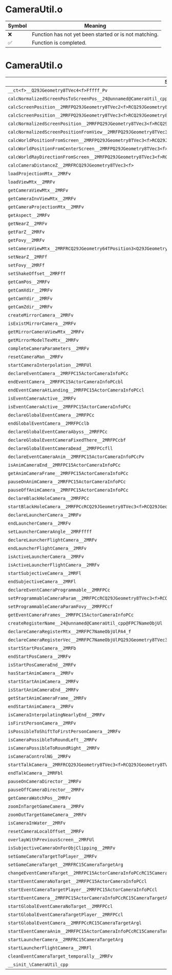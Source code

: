 # CameraUtil.o
| Symbol | Meaning 
| ------------- | ------------- 
| :x: | Function has not yet been started or is not matching. 
| :white_check_mark: | Function is completed. 


# CameraUtil.o
| Symbol | Decompiled? |
| ------------- | ------------- |
| `__ct<f>__Q29JGeometry8TVec4<f>Fffff_Pv` | :x: |
| `calcNormalizedScreenPosToScreenPos__24@unnamed@CameraUtil_cpp@FPQ29JGeometry8TVec3<f>RCQ29JGeometry8TVec3<f>` | :x: |
| `calcScreenPosition__2MRFPQ29JGeometry8TVec2<f>RCQ29JGeometry8TVec3<f>` | :x: |
| `calcScreenPosition__2MRFPQ29JGeometry8TVec3<f>RCQ29JGeometry8TVec3<f>` | :x: |
| `calcNormalizedScreenPosition__2MRFPQ29JGeometry8TVec3<f>RCQ29JGeometry8TVec3<f>` | :x: |
| `calcNormalizedScreenPositionFromView__2MRFPQ29JGeometry8TVec3<f>RCQ29JGeometry8TVec3<f>` | :x: |
| `calcWorldPositionFromScreen__2MRFPQ29JGeometry8TVec3<f>RCQ29JGeometry8TVec2<f>f` | :x: |
| `calcWorldPositionFromCenterScreen__2MRFPQ29JGeometry8TVec3<f>RCQ29JGeometry8TVec2<f>f` | :x: |
| `calcWorldRayDirectionFromScreen__2MRFPQ29JGeometry8TVec3<f>RCQ29JGeometry8TVec2<f>` | :x: |
| `calcCameraDistanceZ__2MRFRCQ29JGeometry8TVec3<f>` | :x: |
| `loadProjectionMtx__2MRFv` | :x: |
| `loadViewMtx__2MRFv` | :x: |
| `getCameraViewMtx__2MRFv` | :x: |
| `getCameraInvViewMtx__2MRFv` | :x: |
| `getCameraProjectionMtx__2MRFv` | :x: |
| `getAspect__2MRFv` | :white_check_mark: |
| `getNearZ__2MRFv` | :white_check_mark: |
| `getFarZ__2MRFv` | :white_check_mark: |
| `getFovy__2MRFv` | :white_check_mark: |
| `setCameraViewMtx__2MRFRCQ29JGeometry64TPosition3<Q29JGeometry38TMatrix34<Q29JGeometry13SMatrix34C<f>>>bbRCQ29JGeometry8TVec3<f>` | :x: |
| `setNearZ__2MRFf` | :white_check_mark: |
| `setFovy__2MRFf` | :white_check_mark: |
| `setShakeOffset__2MRFff` | :white_check_mark: |
| `getCamPos__2MRFv` | :white_check_mark: |
| `getCamXdir__2MRFv` | :x: |
| `getCamYdir__2MRFv` | :x: |
| `getCamZdir__2MRFv` | :white_check_mark: |
| `createMirrorCamera__2MRFv` | :x: |
| `isExistMirrorCamera__2MRFv` | :x: |
| `getMirrorCameraViewMtx__2MRFv` | :x: |
| `getMirrorModelTexMtx__2MRFv` | :x: |
| `completeCameraParameters__2MRFv` | :white_check_mark: |
| `resetCameraMan__2MRFv` | :white_check_mark: |
| `startCameraInterpolation__2MRFUl` | :white_check_mark: |
| `declareEventCamera__2MRFPC15ActorCameraInfoPCc` | :white_check_mark: |
| `endEventCamera__2MRFPC15ActorCameraInfoPCcbl` | :white_check_mark: |
| `endEventCameraAtLanding__2MRFPC15ActorCameraInfoPCcl` | :x: |
| `isEventCameraActive__2MRFv` | :x: |
| `isEventCameraActive__2MRFPC15ActorCameraInfoPCc` | :x: |
| `declareGlobalEventCamera__2MRFPCc` | :x: |
| `endGlobalEventCamera__2MRFPCclb` | :x: |
| `declareGlobalEventCameraAbyss__2MRFPCc` | :x: |
| `declareGlobalEventCameraFixedThere__2MRFPCcbf` | :x: |
| `declareGlobalEventCameraDead__2MRFPCcfll` | :x: |
| `declareEventCameraAnim__2MRFPC15ActorCameraInfoPCcPv` | :x: |
| `isAnimCameraEnd__2MRFPC15ActorCameraInfoPCc` | :x: |
| `getAnimCameraFrame__2MRFPC15ActorCameraInfoPCc` | :x: |
| `pauseOnAnimCamera__2MRFPC15ActorCameraInfoPCc` | :x: |
| `pauseOffAnimCamera__2MRFPC15ActorCameraInfoPCc` | :x: |
| `declareBlackHoleCamera__2MRFPCc` | :x: |
| `startBlackHoleCamera__2MRFPCcRCQ29JGeometry8TVec3<f>RCQ29JGeometry8TVec3<f>` | :x: |
| `declareLauncherCamera__2MRFv` | :x: |
| `endLauncherCamera__2MRFv` | :x: |
| `setLauncherCameraAngle__2MRFffff` | :x: |
| `declareLauncherFlightCamera__2MRFv` | :x: |
| `endLauncherFlightCamera__2MRFv` | :x: |
| `isActiveLauncherCamera__2MRFv` | :x: |
| `isActiveLauncherFlightCamera__2MRFv` | :x: |
| `startSubjectiveCamera__2MRFl` | :x: |
| `endSubjectiveCamera__2MRFl` | :x: |
| `declareEventCameraProgrammable__2MRFPCc` | :x: |
| `setProgrammableCameraParam__2MRFPCcRCQ29JGeometry8TVec3<f>RCQ29JGeometry8TVec3<f>RCQ29JGeometry8TVec3<f>b` | :x: |
| `setProgrammableCameraParamFovy__2MRFPCcf` | :x: |
| `getEventCameraFrames__2MRFPC15ActorCameraInfoPCc` | :x: |
| `createRegisterName__24@unnamed@CameraUtil_cpp@FPC7NameObjUl` | :x: |
| `declareCameraRegisterMtx__2MRFPC7NameObjUlPA4_f` | :x: |
| `declareCameraRegisterVec__2MRFPC7NameObjUlPQ29JGeometry8TVec3<f>` | :x: |
| `startStartPosCamera__2MRFb` | :x: |
| `endStartPosCamera__2MRFv` | :x: |
| `isStartPosCameraEnd__2MRFv` | :x: |
| `hasStartAnimCamera__2MRFv` | :x: |
| `startStartAnimCamera__2MRFv` | :x: |
| `isStartAnimCameraEnd__2MRFv` | :x: |
| `getStartAnimCameraFrame__2MRFv` | :x: |
| `endStartAnimCamera__2MRFv` | :x: |
| `isCameraInterpolatingNearlyEnd__2MRFv` | :x: |
| `isFirstPersonCamera__2MRFv` | :x: |
| `isPossibleToShiftToFirstPersonCamera__2MRFv` | :x: |
| `isCameraPossibleToRoundLeft__2MRFv` | :x: |
| `isCameraPossibleToRoundRight__2MRFv` | :x: |
| `isCameraControlNG__2MRFv` | :x: |
| `startTalkCamera__2MRFRCQ29JGeometry8TVec3<f>RCQ29JGeometry8TVec3<f>ffl` | :x: |
| `endTalkCamera__2MRFbl` | :x: |
| `pauseOnCameraDirector__2MRFv` | :x: |
| `pauseOffCameraDirector__2MRFv` | :x: |
| `getCameraWatchPos__2MRFv` | :x: |
| `zoomInTargetGameCamera__2MRFv` | :x: |
| `zoomOutTargetGameCamera__2MRFv` | :x: |
| `isCameraInWater__2MRFv` | :x: |
| `resetCameraLocalOffset__2MRFv` | :x: |
| `overlayWithPreviousScreen__2MRFUl` | :x: |
| `isSubjectiveCameraOnForObjClipping__2MRFv` | :x: |
| `setGameCameraTargetToPlayer__2MRFv` | :x: |
| `setGameCameraTarget__2MRFRC15CameraTargetArg` | :x: |
| `changeEventCameraTarget__2MRFPC15ActorCameraInfoPCcRC15CameraTargetArg` | :x: |
| `startEventCameraNoTarget__2MRFPC15ActorCameraInfoPCcl` | :x: |
| `startEventCameraTargetPlayer__2MRFPC15ActorCameraInfoPCcl` | :x: |
| `startEventCamera__2MRFPC15ActorCameraInfoPCcRC15CameraTargetArgl` | :x: |
| `startGlobalEventCameraNoTarget__2MRFPCcl` | :x: |
| `startGlobalEventCameraTargetPlayer__2MRFPCcl` | :x: |
| `startGlobalEventCamera__2MRFPCcRC15CameraTargetArgl` | :x: |
| `startEventCameraAnim__2MRFPC15ActorCameraInfoPCcRC15CameraTargetArglf` | :x: |
| `startLauncherCamera__2MRFRC15CameraTargetArg` | :x: |
| `startLauncherFlightCamera__2MRFl` | :x: |
| `cleanEventCameraTarget_temporally__2MRFv` | :x: |
| `__sinit_\CameraUtil_cpp` | :x: |
